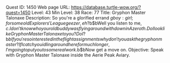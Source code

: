 Quest ID: 1450
Web page URL: https://database.turtle-wow.org/?quest=1450
Level: 43
Min Level: 38
Race: 77
Title: Gryphon Master Talonaxe
Description: So you're a glorified errand $g boy:girl; for some old Explorers' League geezer, eh?$b$bWell you listen to me, $c. I don't know who your old buddy was flying around with down in Azeroth. Do I look like Gryphon Master Talonaxe to you? Do I?$b$bIf you're so interested in the flight assignments why don't you ask the gryphon master? If I catch you idling around here for much longer, I'm going to put you to some real work.$b$bNow get a move on.
Objective: Speak with Gryphon Master Talonaxe inside the Aerie Peak Aviary.
